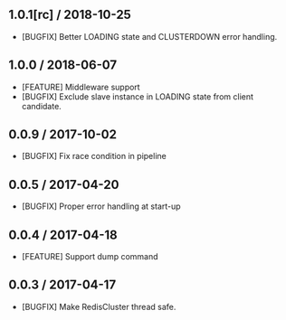 ## 1.0.1[rc] / 2018-10-25
- [BUGFIX] Better LOADING state and CLUSTERDOWN error handling.

## 1.0.0 / 2018-06-07
- [FEATURE] Middleware support
- [BUGFIX] Exclude slave instance in LOADING state from client candidate.

## 0.0.9 / 2017-10-02
* [BUGFIX] Fix race condition in pipeline

## 0.0.5 / 2017-04-20
* [BUGFIX] Proper error handling at start-up

## 0.0.4 / 2017-04-18
* [FEATURE] Support dump command

## 0.0.3 / 2017-04-17
* [BUGFIX] Make RedisCluster thread safe.
